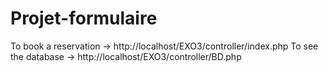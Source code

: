 # Projet-formulaire

To book a reservation -> http://localhost/EXO3/controller/index.php
To see the database -> http://localhost/EXO3/controller/BD.php
